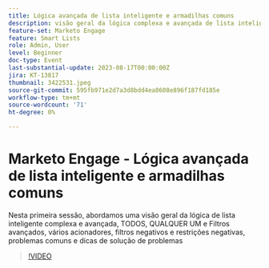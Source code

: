 ```yaml
---
title: Lógica avançada de lista inteligente e armadilhas comuns
description: visão geral da lógica complexa e avançada de lista inteligente, TODOS, QUALQUER UM e Filtros avançados, vários acionadores, filtros negativos e restrições negativas, problemas comuns e dicas de solução de problemas
feature-set: Marketo Engage
feature: Smart Lists
role: Admin, User
level: Beginner
doc-type: Event
last-substantial-update: 2023-08-17T00:00:00Z
jira: KT-13817
thumbnail: 3422531.jpeg
source-git-commit: 595fb971e2d7a3d8bdd4ea8608e896f187fd185e
workflow-type: tm+mt
source-wordcount: '71'
ht-degree: 0%

---
```



# Marketo Engage - Lógica avançada de lista inteligente e armadilhas comuns

Nesta primeira sessão, abordamos uma visão geral da lógica de lista inteligente complexa e avançada, TODOS, QUALQUER UM e Filtros avançados, vários acionadores, filtros negativos e restrições negativas, problemas comuns e dicas de solução de problemas

>[!VIDEO](https://video.tv.adobe.com/v/3422531/?learn=on)
